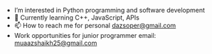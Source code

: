 -  I’m interested in Python programming and software development
- 🌱 Currently learning C++, JavaScript, APIs
- 📫 How to reach me for personal dazsoper@gmail.com
- Work opportunities for junior programmer email: muaazshaikh25@gmail.com

<!---
bologolob/bologolob is a ✨ special ✨ repository because its `README.md` (this file) appears on your GitHub profile.
You can click the Preview link to take a look at your changes.
--->
